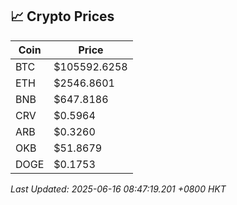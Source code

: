 ## 📈 Crypto Prices

| Coin | Price |
| ---- | ----- |
| BTC | $105592.6258 |
| ETH | $2546.8601 |
| BNB | $647.8186 |
| CRV | $0.5964 |
| ARB | $0.3260 |
| OKB | $51.8679 |
| DOGE | $0.1753 |

_Last Updated: 2025-06-16 08:47:19.201 +0800 HKT_